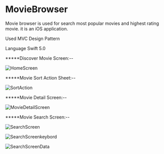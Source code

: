 # MovieBrowser
Movie browser is used for search most popular movies and highest rating movie.
it is an iOS application.

Used MVC Design Pattern

Language Swift 5.0


*****Discover Movie Screen:--

![HomeScreen](https://user-images.githubusercontent.com/31617973/83964731-8700e900-a8cc-11ea-8f51-ec21cf4b0f69.png)



*****Movie Sort Action Sheet:--

![SortAction](https://user-images.githubusercontent.com/31617973/83964789-f971c900-a8cc-11ea-8bd1-cab66a7b74b8.png)



*****Movie Detail Screen:--

![MovieDetailScreen](https://user-images.githubusercontent.com/31617973/83964783-ee1e9d80-a8cc-11ea-82d3-081181b42b4a.png)



*****Movie Search Screen:--

![SearchScreen](https://user-images.githubusercontent.com/31617973/83964797-02629a80-a8cd-11ea-8538-9f001cfb9896.png)



![SearchScreenkeybord](https://user-images.githubusercontent.com/31617973/83964803-07bfe500-a8cd-11ea-9d37-c9219a8cd24c.png)



![SearchScreenData](https://user-images.githubusercontent.com/31617973/83964810-10b0b680-a8cd-11ea-96ca-90b5172c9fbd.png)

